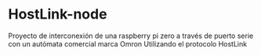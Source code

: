 # HostLink-node
Proyecto de interconexión de una raspberry pi zero a través de puerto serie con un autómata comercial marca Omron Utilizando el protocolo HostLink